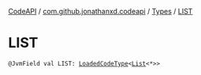 [CodeAPI](../../index.md) / [com.github.jonathanxd.codeapi](../index.md) / [Types](index.md) / [LIST](.)

# LIST

`@JvmField val LIST: `[`LoadedCodeType`](../../com.github.jonathanxd.codeapi.type/-loaded-code-type/index.md)`<`[`List`](https://kotlinlang.org/api/latest/jvm/stdlib/kotlin.collections/-list/index.html)`<*>>`